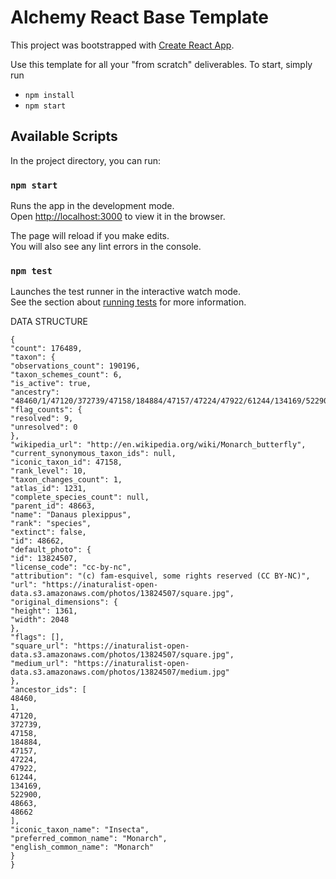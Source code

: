 # Alchemy React Base Template

This project was bootstrapped with [Create React App](https://github.com/facebook/create-react-app).

Use this template for all your "from scratch" deliverables. To start, simply run

- `npm install`
- `npm start`

## Available Scripts

In the project directory, you can run:

### `npm start`

Runs the app in the development mode.\
Open [http://localhost:3000](http://localhost:3000) to view it in the browser.

The page will reload if you make edits.\
You will also see any lint errors in the console.

### `npm test`

Launches the test runner in the interactive watch mode.\
See the section about [running tests](https://facebook.github.io/create-react-app/docs/running-tests) for more information.

DATA STRUCTURE
```
{
"count": 176489,
"taxon": {
"observations_count": 190196,
"taxon_schemes_count": 6,
"is_active": true,
"ancestry": "48460/1/47120/372739/47158/184884/47157/47224/47922/61244/134169/522900/48663",
"flag_counts": {
"resolved": 9,
"unresolved": 0
},
"wikipedia_url": "http://en.wikipedia.org/wiki/Monarch_butterfly",
"current_synonymous_taxon_ids": null,
"iconic_taxon_id": 47158,
"rank_level": 10,
"taxon_changes_count": 1,
"atlas_id": 1231,
"complete_species_count": null,
"parent_id": 48663,
"name": "Danaus plexippus",
"rank": "species",
"extinct": false,
"id": 48662,
"default_photo": {
"id": 13824507,
"license_code": "cc-by-nc",
"attribution": "(c) fam-esquivel, some rights reserved (CC BY-NC)",
"url": "https://inaturalist-open-data.s3.amazonaws.com/photos/13824507/square.jpg",
"original_dimensions": {
"height": 1361,
"width": 2048
},
"flags": [],
"square_url": "https://inaturalist-open-data.s3.amazonaws.com/photos/13824507/square.jpg",
"medium_url": "https://inaturalist-open-data.s3.amazonaws.com/photos/13824507/medium.jpg"
},
"ancestor_ids": [
48460,
1,
47120,
372739,
47158,
184884,
47157,
47224,
47922,
61244,
134169,
522900,
48663,
48662
],
"iconic_taxon_name": "Insecta",
"preferred_common_name": "Monarch",
"english_common_name": "Monarch"
}
}
```
